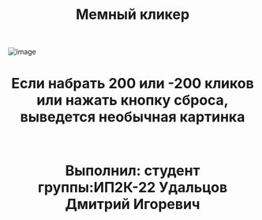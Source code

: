 <h1 align="center">Мемный кликер</h1><br>

![image](https://github.com/IMalygosI/Clicek_Android/assets/67872855/5d438eb3-ddcd-4618-9968-2023f574c797)


<h1 align="center">Если набрать 200 или -200 кликов или нажать кнопку сброса, выведется необычная картинка</h1><br>
<h1 align="center">Выполнил: студент группы:ИП2К-22 Удальцов Дмитрий Игоревич</h1><br>
